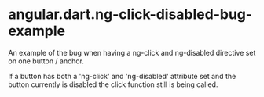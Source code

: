 # angular.dart.ng-click-disabled-bug-example
An example of the bug when having a ng-click and ng-disabled directive set on one button / anchor.

If a button has both a 'ng-click' and 'ng-disabled' attribute set and the button currently is disabled the click function still is being called.